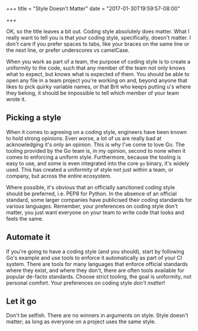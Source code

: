 +++
title = "Style Doesn't Matter"
date = "2017-01-30T19:59:57-08:00"

+++

OK, so the title leaves a bit out. Coding style absolutely does matter. What
I really want to tell you is that _your_ coding style, specifically, doesn't 
matter. I don't care if you prefer spaces to tabs, like your braces on the same
line or the next line, or prefer underscores vs camelCase.

When you work as part of a team, the purpose of coding style is to create a 
uniformity to the code, such that any member of the team not only knows what
to expect, but knows what is expected of them. You should be able to open any
file in a team project you're working on and, beyond anyone that likes to pick
quirky variable names, or that Brit who keeps putting u's where they belong, 
it should be impossible to tell which member of your team wrote it.

## Picking a style

When it comes to agreeing on a coding style, engineers have been known to hold
strong opinions. Even worse, a lot of us are really bad at acknowledging it's
only an opinion. This is why I've come to love Go. The tooling provided by the 
Go team is, in my opinion, second to none when it comes to enforcing a uniform
style. Furthermore, because the tooling is easy to use, and some is even integrated
into the core `go` binary, it's widely used. This has created a uniformity of 
style not just within a team, or company, but across the entire ecosystem.

Where possible, it's obvious that an officially sanctioned coding style should 
be preferred, i.e. PEP8 for Python. In the absence of an official standard,
some larger companies have publicised their coding standards for various 
languages. Remember, your preferences on coding style don't matter, you just
want everyone on your team to write code that looks and feels the same.

## Automate it

If you're going to have a coding style (and you should), start by following
Go's example and use tools to enforce it automatically as part of your CI system.
There are tools for many languages that enforce official standards where they
exist, and where they don't, there are often tools available for popular 
de-facto standards. Choose strict tooling, the goal is uniformity, not
personal comfort. Your preferences on coding style _don't matter_!

## Let it go

Don't be selfish. There are no winners in arguments on style. Style doesn't
matter; as long as everyone on a project uses the same style.